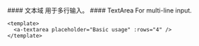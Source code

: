 <cn>
#### 文本域
用于多行输入。
</cn>

<us>
#### TextArea
For multi-line input.
</us>

```tpl
<template>
  <a-textarea placeholder="Basic usage" :rows="4" />
</template>
```
